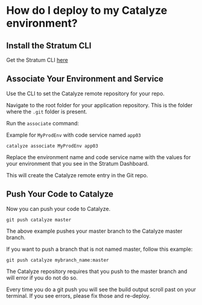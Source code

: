 # How do I deploy to my Catalyze environment?

## Install the Stratum CLI

Get the Stratum CLI [here](https://github.com/catalyzeio/cli)

## Associate Your Environment and Service

Use the CLI to set the Catalyze remote repository for your repo.

Navigate to the root folder for your application repository. This is the folder where the `.git` folder is present.

Run the `associate` command:

Example for `MyProdEnv` with code service named `app03`

`catalyze associate MyProdEnv app03`

Replace the environment name and code service name with the values for your environment that you see in the Stratum Dashboard.

This will create the Catalyze remote entry in the Git repo.

## Push Your Code to Catalyze

Now you can push your code to Catalyze.

`git push catalyze master`

The above example pushes your master branch to the Catalyze master branch.

If you want to push a branch that is not named master, follow this example:

`git push catalyze mybranch_name:master`

The Catalyze repository requires that you push to the master branch and will error if you do not do so.

Every time you do a git push you will see the build output scroll past on your terminal. If you see errors, please fix those and re-deploy.
